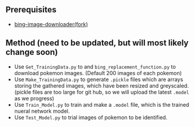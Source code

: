## Prerequisites
- [bing-image-downloader(fork)](https://github.com/Shellywell123/bing_image_downloader)

## Method (need to be updated, but will most likely change soon)
 - Use `Get_TrainingData.py` to and `bing_replacement_function.py` to download pokemon images. (Default 200 images of each pokemon)
 - Use `Make_TrainingData.py` to generate `.pickle` files which are arrays storing the gathered images, which have been resized and greyscaled. (pickle files are too large for git hub, so we will upload the latest `.model` as we progress)
 - Use `Train_Model.py` to train and make a `.model` file, which is the trained nueral network model.
 - Use `Test_Model.py` to trial images of pokemon to be identified.
